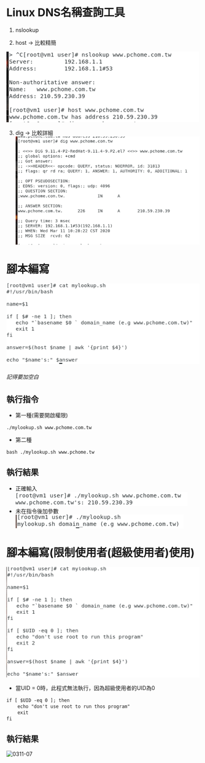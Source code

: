 # Linux DNS名稱查詢工具

1. nslookup

2. host -> 比較精簡

![0311-01](https://github.com/z002020821/Linux_note/blob/master/20200311/0311-01.png)

3. dig -> 比較詳細 
![0311-02](https://github.com/z002020821/Linux_note/blob/master/20200311/0311-02.png)

# 腳本編寫

![0311-03](https://github.com/z002020821/Linux_note/blob/master/20200311/0311-03.png)
###### 記得要加空白

## 執行指令
* 第一種(需要開啟權限)
```
./mylookup.sh www.pchome.com.tw
```
* 第二種
```
bash ./mylookup.sh www.pchome.tw
```

## 執行結果
* 正確輸入
![0311-04](https://github.com/z002020821/Linux_note/blob/master/20200311/0311-04.png)
* 未在指令後加參數
![0311-05](https://github.com/z002020821/Linux_note/blob/master/20200311/0311-05.png)

# 腳本編寫(限制使用者(超級使用者)使用)

![0311-06](https://github.com/z002020821/Linux_note/blob/master/20200311/0311-06.png)

* 當UID = 0時，此程式無法執行，因為超級使用者的UID為0
```
if [ $UID -eq 0 ]; then
    echo "don't use root to run thos program"
    exit
fi
```
## 執行結果
![0311-07](https://github.com/z002020821/Linux_note/blob/master/20200311/0311-17.png)




